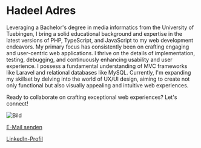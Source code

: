 # Hadeel Adres
Leveraging a Bachelor's degree in media informatics from the University of Tuebingen, I bring a solid educational background and expertise in the
latest versions of PHP, TypeScript, and JavaScript to my web development endeavors.
My primary focus has consistently been on crafting engaging and user-centric web applications. I thrive on the details of implementation,
testing, debugging, and continuously enhancing usability and user experience. I possess a fundamental understanding of MVC frameworks like Laravel and
relational databases like MySQL.
Currently, I'm expanding my skillset by delving into the world of UX/UI design, aiming to create not only functional but also visually appealing
and intuitive web experiences.

Ready to collaborate on crafting exceptional web experiences? Let's connect!

<img src="https://cdn1.iconfinder.com/data/icons/google-s-logo/150/Google_Icons-02-512.png" alt="Bild" title="Bild mit E-Mail-Adresse und LinkedIn-Profil">

<a href="mailto:adres.hadeel99@gmail.com">E-Mail senden</a>

<a href="https://www.linkedin.com/in/hadeel-adres-8726bb191/">LinkedIn-Profil</a>
